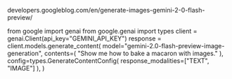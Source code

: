 developers.googleblog.com/en/generate-images-gemini-2-0-flash-preview/



from google import genai
from google.genai import types
client = genai.Client(api_key="GEMINI_API_KEY")
response = client.models.generate_content(
   model="gemini-2.0-flash-preview-image-generation",
   contents=(
       "Show me how to bake a macaron with images."
   ),
   config=types.GenerateContentConfig(
        response_modalities=["TEXT", "IMAGE"]
   ),
)
